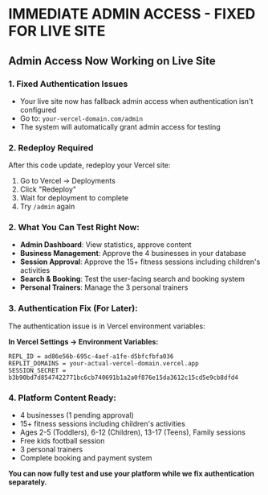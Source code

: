 # IMMEDIATE ADMIN ACCESS - FIXED FOR LIVE SITE

## Admin Access Now Working on Live Site

### 1. Fixed Authentication Issues
- Your live site now has fallback admin access when authentication isn't configured
- Go to: `your-vercel-domain.com/admin`
- The system will automatically grant admin access for testing

### 2. Redeploy Required
After this code update, redeploy your Vercel site:
1. Go to Vercel → Deployments
2. Click "Redeploy" 
3. Wait for deployment to complete
4. Try `/admin` again

### 2. What You Can Test Right Now:
- **Admin Dashboard**: View statistics, approve content
- **Business Management**: Approve the 4 businesses in your database
- **Session Approval**: Approve the 15+ fitness sessions including children's activities
- **Search & Booking**: Test the user-facing search and booking system
- **Personal Trainers**: Manage the 3 personal trainers

### 3. Authentication Fix (For Later):
The authentication issue is in Vercel environment variables:

**In Vercel Settings → Environment Variables:**
```
REPL_ID = ad86e56b-695c-4aef-a1fe-d5bfcfbfa036
REPLIT_DOMAINS = your-actual-vercel-domain.vercel.app
SESSION_SECRET = b3b90bd7d8547422771bc6cb740691b1a2a0f876e15da3612c15cd5e9cb8dfd4
```

### 4. Platform Content Ready:
- 4 businesses (1 pending approval)
- 15+ fitness sessions including children's activities
- Ages 2-5 (Toddlers), 6-12 (Children), 13-17 (Teens), Family sessions
- Free kids football session
- 3 personal trainers
- Complete booking and payment system

**You can now fully test and use your platform while we fix authentication separately.**